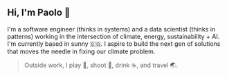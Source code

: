 ## Hi, I'm Paolo 👋

I'm a software engineer (thinks in systems) and a data scientist (thinks in patterns) working in the intersection of climate, energy, sustainability + AI. I'm currently based in sunny 🇸🇬. I aspire to build the next gen of solutions that moves the needle in fixing our climate problem.

> Outside work, I play 🎾, shoot 📸, drink ☕️, and travel 🌏.

<!--
**jpacil0/jpacil0** is a ✨ _special_ ✨ repository because its `README.md` (this file) appears on your GitHub profile.

Here are some ideas to get you started:

- 🔭 I’m currently working on ...
- 🌱 I’m currently learning ...
- 👯 I’m looking to collaborate on ...
- 🤔 I’m looking for help with ...
- 💬 Ask me about ...
- 📫 How to reach me: ...
- 😄 Pronouns: ...
- ⚡ Fun fact: ...
-->
